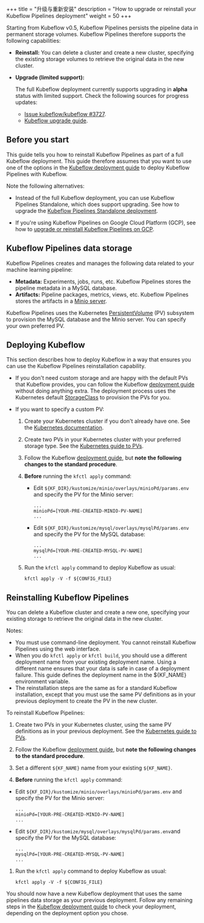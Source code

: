+++
title = "升级与重新安装"
description = "How to upgrade or reinstall your Kubeflow Pipelines deployment"
weight = 50
+++

Starting from Kubeflow v0.5, Kubeflow Pipelines persists the
pipeline data in permanent storage volumes. Kubeflow Pipelines therefore
supports the following capabilities:

* **Reinstall:** You can delete a cluster and create a new cluster, specifying
  the existing storage volumes to retrieve the original data in the new cluster.

* **Upgrade (limited support):**

    The full Kubeflow deployment currently supports upgrading in **alpha**
    status with limited support. Check the following sources for progress
    updates:

    * [Issue kubeflow/kubeflow #3727](https://github.com/kubeflow/kubeflow/issues/3727).
    * [Kubeflow upgrade guide](/docs/upgrading/upgrade/).

## Before you start

This guide tells you how to reinstall Kubeflow Pipelines as part of a
full Kubeflow deployment. This guide therefore assumes that you want to use one 
of the options in the [Kubeflow deployment 
guide](/docs/started/getting-started/) to deploy Kubeflow Pipelines with 
Kubeflow.

Note the following alternatives:

* Instead of the full Kubeflow deployment, you can use Kubeflow Pipelines 
  Standalone, which does support upgrading. See how to upgrade the
  [Kubeflow Pipelines Standalone
  deployment](/docs/pipelines/installation/standalone-deployment/#upgrade).

* If you're using Kubeflow Pipelines on Google Cloud Platform (GCP), see how to
  [upgrade or reinstall Kubeflow Pipelines on 
  GCP](/docs/gke/pipelines/upgrade/).

## Kubeflow Pipelines data storage

Kubeflow Pipelines creates and manages the following data related to your 
machine learning pipeline: 

* **Metadata:** Experiments, jobs, runs, etc. Kubeflow Pipelines 
  stores the pipeline metadata in a MySQL database.
* **Artifacts:** Pipeline packages, metrics, views, etc. Kubeflow Pipelines 
  stores the artifacts in a [Minio server](https://docs.minio.io/).

Kubeflow Pipelines uses the Kubernetes
[PersistentVolume](https://kubernetes.io/docs/concepts/storage/persistent-volumes/#types-of-persistent-volumes)
(PV) subsystem to provision the MySQL database and the Minio server. 
You can specify your own preferred PV.

## Deploying Kubeflow

This section describes how to deploy Kubeflow in a way that ensures you can use
the Kubeflow Pipelines reinstallation capability.

* If you don't need custom storage and are happy with the default PVs that
  Kubeflow provides, you can follow the Kubeflow
  [deployment guide](/docs/started/getting-started/)
  without doing anything extra. The deployment process uses the Kubernetes 
  default
  [StorageClass](https://kubernetes.io/docs/concepts/storage/storage-classes/#the-storageclass-resource)
  to provision the PVs for you. 

* If you want to specify a custom PV:

  1. Create your Kubernetes cluster if you don't already have one. 
     See the [Kubernetes documentation](https://kubernetes.io/docs/setup/).

  1. Create two PVs in your Kubernetes cluster with your preferred storage type. 
     See the
     [Kubernetes guide to PVs](https://kubernetes.io/docs/concepts/storage/persistent-volumes/#persistent-volumes).  

  1. Follow the Kubeflow
     [deployment guide](/docs/started/getting-started/),
     but **note the following changes to the standard procedure**.

  1. **Before** running the `kfctl apply` command:

      * Edit `${KF_DIR}/kustomize/minio/overlays/minioPd/params.env` and specify
        the PV for the Minio server:
        
        ```
        ...
        minioPd=[YOUR-PRE-CREATED-MINIO-PV-NAME]
        ...
        ```

      * Edit `${KF_DIR}/kustomize/mysql/overlays/mysqlPd/params.env` and specify
        the PV for the MySQL database:

        ```
        ...
        mysqlPd=[YOUR-PRE-CREATED-MYSQL-PV-NAME]
        ...
        ```

  1. Run the `kfctl apply` command to deploy Kubeflow as usual:

        ```
        kfctl apply -V -f ${CONFIG_FILE}
        ``` 

## Reinstalling Kubeflow Pipelines

You can delete a Kubeflow cluster and create a new one, specifying
your existing storage to retrieve the original data in the new cluster.

Notes:

* You must use command-line deployment. 
  You cannot reinstall Kubeflow Pipelines using the web interface.
* When you do `kfctl apply` or `kfctl build`, you should use a different 
  deployment name from your existing deployment name. Using a different name
  ensures that your data is safe in case of a deployment failure. This guide 
  defines the deployment name in the ${KF_NAME} environment variable. 
* The reinstallation steps are the same as for a standard Kubeflow installation, 
  except that you must use the same PV definitions as in your previous 
  deployment to create the PV in the new cluster.

To reinstall Kubeflow Pipelines:

1. Create two PVs in your Kubernetes cluster, using the same PV definitions as
   in your previous deployment. See the
   [Kubernetes guide to PVs](https://kubernetes.io/docs/concepts/storage/persistent-volumes/#persistent-volumes).  

1. Follow the Kubeflow
   [deployment guide](/docs/started/getting-started/),
   but **note the following changes to the standard procedure**.

1. Set a different `${KF_NAME}` name from your existing `${KF_NAME}`.

1. **Before** running the `kfctl apply` command:

  * Edit `${KF_DIR}/kustomize/minio/overlays/minioPd/params.env` and specify
    the PV for the Minio server:
      
    ```
    ...
    minioPd=[YOUR-PRE-CREATED-MINIO-PV-NAME]
    ...
    ```

  * Edit `${KF_DIR}/kustomize/mysql/overlays/mysqlPd/params.env`and specify
    the PV for the MySQL database:

    ```
    ...
    mysqlPd=[YOUR-PRE-CREATED-MYSQL-PV-NAME]
    ...
    ```

1. Run the `kfctl apply` command to deploy Kubeflow as usual:

    ```
    kfctl apply -V -f ${CONFIG_FILE}
    ``` 

You should now have a new Kubeflow deployment that uses the same pipelines data 
storage as your previous deployment. Follow any remaining steps in the 
[Kubeflow deployment guide](/docs/started/getting-started/)
to check your deployment, depending on the deployment option you chose.
